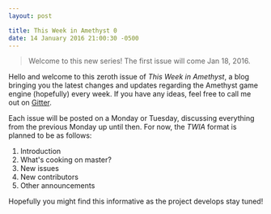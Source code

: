 ```yaml
---
layout: post

title: This Week in Amethyst 0
date: 14 January 2016 21:00:30 -0500
---
```


> Welcome to this new series! The first issue will come Jan 18, 2016.

Hello and welcome to this zeroth issue of *This Week in Amethyst*, a blog
bringing you the latest changes and updates regarding the Amethyst game engine
(hopefully) every week. If you have any ideas, feel free to call me out on
[Gitter][gc].

[gh]: https://github.com/amethyst/website
[gc]: https://gitter.im/ebkalderon/amethyst

Each issue will be posted on a Monday or Tuesday, discussing everything from the
previous Monday up until then. For now, the *TWIA* format is planned to be as
follows:

1. Introduction
2. What's cooking on master?
3. New issues
4. New contributors
5. Other announcements

Hopefully you might find this informative as the project develops stay tuned!

